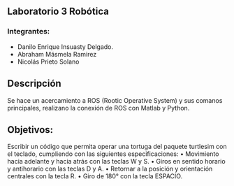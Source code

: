 ## Laboratorio 3 Robótica
### Integrantes: 
- Danilo Enrique Insuasty Delgado.
- Abraham Másmela Ramirez
- Nicolás Prieto Solano
## Descripción
Se hace un acercamiento a ROS  (Rootic Operative System) y sus comanos principales, realizano la conexión de ROS con Matlab y Python.
## Objetivos:
Escribir un código que permita operar una tortuga del paquete turtlesim con el teclado, cumpliendo con las siguientes especificaciones:
• Movimiento hacia adelante y hacia atrás con las teclas W y S.
• Giros en sentido horario y antihorario con las teclas D y A.
• Retornar a la posición y orientación centrales con la tecla R.
• Giro de 180° con la tecla ESPACIO.
